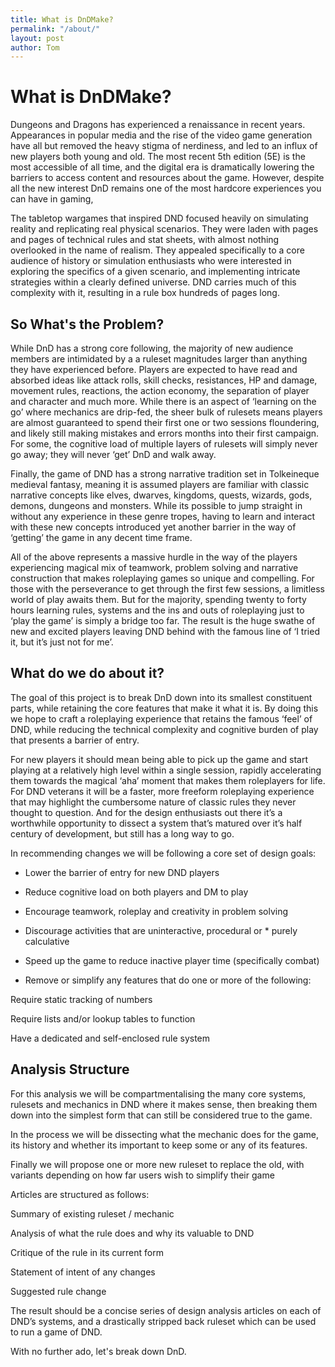 ```yaml
---
title: What is DnDMake?
permalink: "/about/"
layout: post
author: Tom
---
```


# What is DnDMake?

Dungeons and Dragons has experienced a renaissance in recent years. Appearances in popular media and the rise of the video game generation have all but removed the heavy stigma of nerdiness, and led to an influx of new players both young and old. The most recent 5th edition (5E) is  the most accessible of all time, and the digital era is dramatically lowering the barriers to access content and resources about the game. However, despite all the new interest DnD remains one of the most hardcore experiences you can have in gaming,

The tabletop wargames that inspired DND focused heavily on simulating reality and replicating real physical scenarios. They were laden with pages and pages of technical rules and stat sheets, with almost nothing overlooked in the name of realism. They appealed specifically to a core audience of history or simulation enthusiasts who were interested in exploring the specifics of a given scenario, and implementing intricate strategies within a clearly defined universe. DND carries much of this complexity with it, resulting in a rule box hundreds of pages long.

## So What's the Problem?

While DnD has a strong core following, the majority of new audience members are intimidated by a a ruleset magnitudes larger than anything they have experienced before. Players are expected to have read and absorbed ideas like attack rolls, skill checks, resistances, HP and damage, movement rules, reactions, the action economy, the separation of player and character and much more. While there is an aspect of ‘learning on the go’ where mechanics are drip-fed, the sheer bulk of rulesets means players are almost guaranteed to spend their first one or two sessions floundering, and likely still making mistakes and errors months into their first campaign. For some, the cognitive load of multiple layers of rulesets will simply never go away;  they will never ‘get’ DnD and walk away.

Finally, the game of DND has a strong narrative tradition set in Tolkeineque medieval fantasy, meaning it is assumed players are familiar with classic narrative concepts like elves, dwarves, kingdoms, quests, wizards, gods, demons, dungeons and monsters. While its possible to jump straight in without any experience in these genre tropes, having to learn and interact with these new concepts introduced yet another barrier in the way of ‘getting’ the game in any decent time frame.

All of the above represents a massive hurdle in the way of the players experiencing magical mix of teamwork, problem solving and narrative construction that makes roleplaying games so unique and compelling. For those with the perseverance to get through the first few sessions, a limitless world of play awaits them. But for the majority, spending twenty to forty hours learning rules, systems and the ins and outs of roleplaying just to ‘play the game’ is simply a bridge too far. The result is the huge swathe of new and excited players leaving DND behind with the famous line of ‘I tried it, but it’s just not for me’.

## What do we do about it?

The goal of this project is to break DnD down into its smallest constituent parts, while retaining the core features that make it what it is. By doing this we hope to craft a roleplaying experience that retains the famous ‘feel’ of DND, while reducing the technical complexity and cognitive burden of play that presents a barrier of entry.

For new players it should mean being able to pick up the game and start playing at a relatively high level within a single session, rapidly accelerating them towards the magical ‘aha’ moment that makes them roleplayers for life. For DND veterans it will be a faster, more freeform roleplaying experience that may highlight the cumbersome nature of classic rules they never thought to question. And for the design enthusiasts out there it’s a worthwhile opportunity to dissect a system that’s matured over it’s half century of development, but still has a long way to go.

In recommending changes we will be following a core set of design goals:

* Lower the barrier of entry for new DND players

* Reduce cognitive load on both players and DM to play

* Encourage teamwork, roleplay and creativity in problem solving

* Discourage activities that are uninteractive, procedural or * purely calculative

* Speed up the game to reduce inactive player time (specifically combat)

* Remove or simplify any features that do one or more of the following:

Require static tracking of numbers

Require lists and/or lookup tables to function

Have a dedicated and self-enclosed rule system

## Analysis Structure

For this analysis we will be compartmentalising the many core systems, rulesets and mechanics in DND where it makes sense, then breaking them down into the simplest form that can still be considered true to the game.

In the process we will be dissecting what the mechanic does for the game, its history and whether its important to keep some or any of its features.

Finally we will propose one or more new ruleset to replace the old, with variants depending on how far users wish to simplify their game

Articles are structured as follows:

Summary of existing ruleset / mechanic

Analysis of what the rule does and why its valuable to DND

Critique of the rule in its current form

Statement of intent of any changes

Suggested rule change

The result should be a concise series of design analysis articles on each of DND’s systems, and a drastically stripped back ruleset which can be used to run a game of DND.

With no further ado, let's break down DnD.
